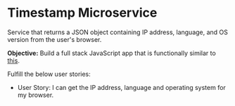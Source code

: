 # Timestamp Microservice
Service that returns a JSON object containing IP address, language, and OS version from the user's browser.

**Objective:** Build a full stack JavaScript app that is functionally similar to [this](https://cryptic-ridge-9197.herokuapp.com/api/whoami/).

Fulfill the below user stories:
* User Story: I can get the IP address, language and operating system for my browser.